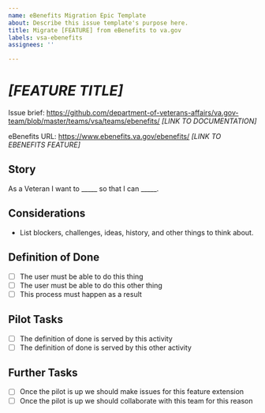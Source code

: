 ```yaml
---
name: eBenefits Migration Epic Template
about: Describe this issue template's purpose here.
title: Migrate [FEATURE] from eBenefits to va.gov
labels: vsa-ebenefits
assignees: ''

---
```


# _[FEATURE TITLE]_

Issue brief: https://github.com/department-of-veterans-affairs/va.gov-team/blob/master/teams/vsa/teams/ebenefits/ _[LINK TO DOCUMENTATION]_

eBenefits URL: https://www.ebenefits.va.gov/ebenefits/ _[LINK TO EBENEFITS FEATURE]_

## Story

As a Veteran I want to _____ so that I can _____.

## Considerations

- List blockers, challenges, ideas, history, and other things to think about.

## Definition of Done

- [ ] The user must be able to do this thing
- [ ] The user must be able to do this other thing
- [ ] This process must happen as a result

## Pilot Tasks

- [ ] The definition of done is served by this activity
- [ ] The definition of done is served by this other activity

## Further Tasks

- [ ] Once the pilot is up we should make issues for this feature extension
- [ ] Once the pilot is up we should collaborate with this team for this reason
